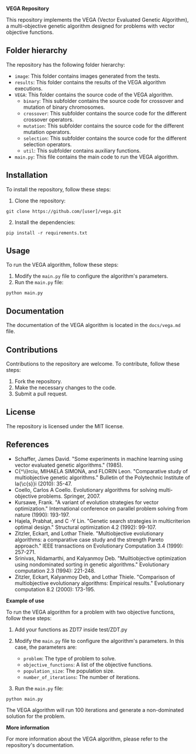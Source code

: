 **VEGA Repository**

This repository implements the VEGA (Vector Evaluated Genetic Algorithm), a multi-objective genetic algorithm designed for problems with vector objective functions.

## Folder hierarchy

The repository has the following folder hierarchy:

* `image`: This folder contains images generated from the tests.
* `results`: This folder contains the results of the VEGA algorithm executions.
* `VEGA`: This folder contains the source code of the VEGA algorithm.
    * `binary`: This subfolder contains the source code for crossover and mutation of binary chromosomes.
    * `crossover`: This subfolder contains the source code for the different crossover operators.
    * `mutation`: This subfolder contains the source code for the different mutation operators.
    * `selection`: This subfolder contains the source code for the different selection operators.
    * `util`: This subfolder contains auxiliary functions.
* `main.py`: This file contains the main code to run the VEGA algorithm.

## Installation

To install the repository, follow these steps:

1. Clone the repository:

```
git clone https://github.com/[user]/vega.git
```

2. Install the dependencies:

```
pip install -r requirements.txt
```

## Usage

To run the VEGA algorithm, follow these steps:

1. Modify the `main.py` file to configure the algorithm's parameters.
2. Run the `main.py` file:

```
python main.py
```

## Documentation

The documentation of the VEGA algorithm is located in the `docs/vega.md` file.

## Contributions

Contributions to the repository are welcome. To contribute, follow these steps:

1. Fork the repository.
2. Make the necessary changes to the code.
3. Submit a pull request.

## License

The repository is licensed under the MIT license.

## References

* Schaffer, James David. "Some experiments in machine learning using vector evaluated genetic algorithms." (1985).
* C{\^\i}rciu, MIHAELA SIMONA, and FLORIN Leon. "Comparative study of multiobjective genetic algorithms." Bulletin of the Polytechnic Institute of Ia{\c{s}}i (2010): 35-47.
* Coello, Carlos A Coello. Evolutionary algorithms for solving multi-objective problems. Springer, 2007.
* Kursawe, Frank. "A variant of evolution strategies for vector optimization." International conference on parallel problem solving from nature (1990): 193-197.
* Hajela, Prabhat, and C -Y Lin. "Genetic search strategies in multicriterion optimal design." Structural optimization 4.2 (1992): 99-107.
* Zitzler, Eckart, and Lothar Thiele. "Multiobjective evolutionary algorithms: a comparative case study and the strength Pareto approach." IEEE transactions on Evolutionary Computation 3.4 (1999): 257-271.
* Srinivas, Nidamarthi, and Kalyanmoy Deb. "Muiltiobjective optimization using nondominated sorting in genetic algorithms." Evolutionary computation 2.3 (1994): 221-248.
* Zitzler, Eckart, Kalyanmoy Deb, and Lothar Thiele. "Comparison of multiobjective evolutionary algorithms: Empirical results." Evolutionary computation 8.2 (2000): 173-195.

**Example of use**

To run the VEGA algorithm for a problem with two objective functions, follow these steps:

1. Add your functions as ZDT7 inside test/ZDT.py

2. Modify the `main.py` file to configure the algorithm's parameters. In this case, the parameters are:
    * `problem`: The type of problem to solve.
    * `objective_functions`: A list of the objective functions.
    * `population_size`: The population size.
    * `number_of_iterations`: The number of iterations.

2. Run the `main.py` file:

```
python main.py
```

The VEGA algorithm will run 100 iterations and generate a non-dominated solution for the problem.

**More information**

For more information about the VEGA algorithm, please refer to the repository's documentation.